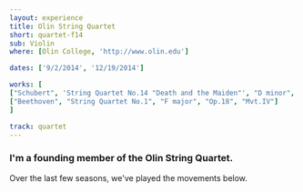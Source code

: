 ```yaml
---
layout: experience
title: Olin String Quartet
short: quartet-f14
sub: Violin
where: [Olin College, 'http://www.olin.edu']

dates: ['9/2/2014', '12/19/2014']

works: [
["Schubert", 'String Quartet No.14 "Death and the Maiden"', "D minor", "D.810", "Mvt.I"],
["Beethoven", "String Quartet No.1", "F major", "Op.18", "Mvt.IV"]
]

track: quartet
---
```


### I'm a founding member of the Olin String Quartet.

Over the last few seasons, we've played the movements below.